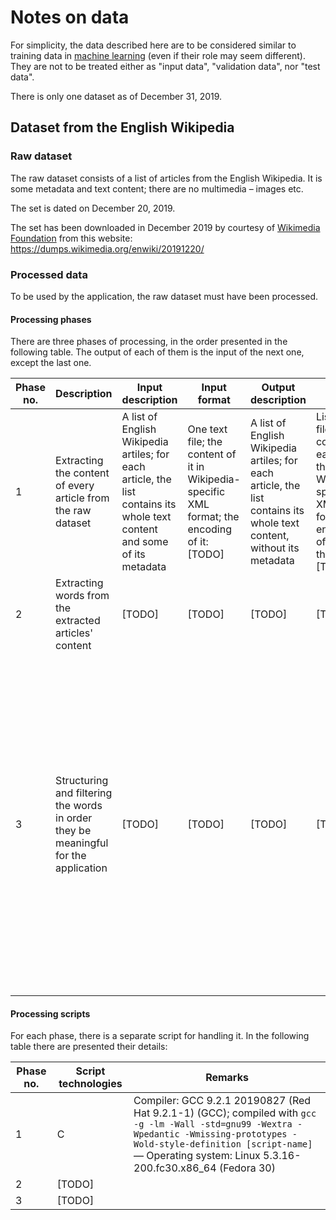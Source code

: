 # Notes on data

For simplicity, the data described here are to be considered similar to training data in [machine learning](https://en.wikipedia.org/wiki/Machine_learning) (even if their role may seem different). They are not to be treated either as "input data", "validation data", nor "test data".

There is only one dataset as of December 31, 2019.

## Dataset from the English Wikipedia

### Raw dataset

The raw dataset consists of a list of articles from the English Wikipedia. It is some metadata and text content; there are no multimedia – images etc.

The set is dated on December 20, 2019.

The set has been downloaded in December 2019 by courtesy of [Wikimedia Foundation](https://en.wikipedia.org/wiki/Wikimedia_Foundation) from this website: https://dumps.wikimedia.org/enwiki/20191220/

### Processed data

To be used by the application, the raw dataset must have been processed.

#### Processing phases

There are three phases of processing, in the order presented in the following table. The output of each of them is the input of the next one, except the last one.

Phase no.|Description|Input description|Input format|Output description|Output format|Remarks
-|-|-|-|-|-|-
1|Extracting the content of every article from the raw dataset|A list of English Wikipedia artiles; for each article, the list contains its whole text content and some of its metadata|One text file; the content of it in Wikipedia-specific XML format; the encoding of it: \[TODO\]|A list of English Wikipedia artiles; for each article, the list contains its whole text content, without its metadata|List of text files; the content of each of them in Wikipedia-specific XML format; the enconding of each of them: \[TODO\]|
2|Extracting words from the extracted articles' content|\[TODO\]|\[TODO\]|\[TODO\]|\[TODO\]|
3|Structuring and filtering the words in order they be meaningful for the application|\[TODO\]|\[TODO\]|\[TODO\]|\[TODO\]|The size of the output dataset from this phase must be less or equal to 100MB; this is in order that it will be reasonably easy for others to download the repository; note that this limit easily fits the [GitHub's repository size limitations](https://help.github.com/en/github/managing-large-files/what-is-my-disk-quota#file-and-repository-size-limitations)

#### Processing scripts

For each phase, there is a separate script for handling it. In the following table there are presented their details:

Phase no.|Script technologies|Remarks
-|-|-
1|C|Compiler: GCC 9.2.1 20190827 (Red Hat 9.2.1-1) (GCC); compiled with `gcc -g -lm -Wall -std=gnu99 -Wextra -Wpedantic -Wmissing-prototypes -Wold-style-definition [script-name]` — Operating system: Linux 5.3.16-200.fc30.x86_64 (Fedora 30)
2|\[TODO\]|
3|\[TODO\]|
